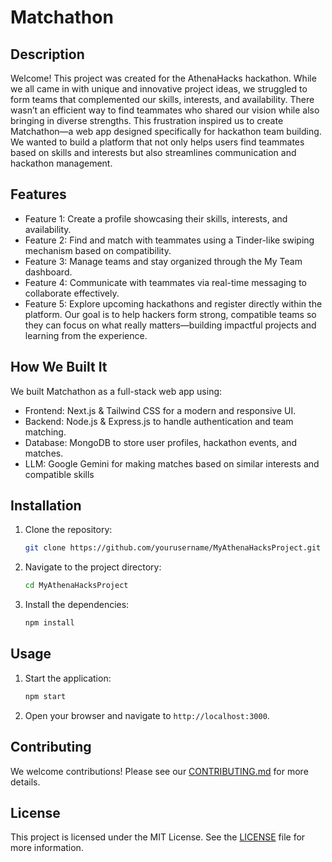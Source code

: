# Matchathon

## Description

Welcome!
This project was created for the AthenaHacks hackathon. While we all came in with unique and innovative project ideas, we struggled to form teams that complemented our skills, interests, and availability. There wasn’t an efficient way to find teammates who shared our vision while also bringing in diverse strengths. This frustration inspired us to create Matchathon—a web app designed specifically for hackathon team building. We wanted to build a platform that not only helps users find teammates based on skills and interests but also streamlines communication and hackathon management.

## Features

- Feature 1: Create a profile showcasing their skills, interests, and availability.
- Feature 2: Find and match with teammates using a Tinder-like swiping mechanism based on compatibility.
- Feature 3: Manage teams and stay organized through the My Team dashboard.
- Feature 4: Communicate with teammates via real-time messaging to collaborate effectively.
- Feature 5: Explore upcoming hackathons and register directly within the platform. Our goal is to help hackers form strong, compatible teams so they can focus on what really matters—building impactful projects and learning from the experience.

## How We Built It 
We built Matchathon as a full-stack web app using: 
- Frontend: Next.js & Tailwind CSS for a modern and responsive UI.
- Backend: Node.js & Express.js to handle authentication and team matching.
- Database: MongoDB to store user profiles, hackathon events, and matches.
- LLM: Google Gemini for making matches based on similar interests and compatible skills

## Installation

1. Clone the repository:
   ```bash
   git clone https://github.com/yourusername/MyAthenaHacksProject.git
   ```
2. Navigate to the project directory:
   ```bash
   cd MyAthenaHacksProject
   ```
3. Install the dependencies:
   ```bash
   npm install
   ```

## Usage

1. Start the application:
   ```bash
   npm start
   ```
2. Open your browser and navigate to `http://localhost:3000`.

## Contributing

We welcome contributions! Please see our [CONTRIBUTING.md](CONTRIBUTING.md) for more details.

## License

This project is licensed under the MIT License. See the [LICENSE](LICENSE) file for more information.

